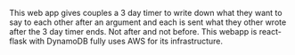 This web app gives couples a 3 day timer to write down what they want to say to each other after an argument and each is sent what they other wrote after the 3 day timer ends. Not after and not before. This webapp is react-flask with DynamoDB fully uses AWS for its infrastructure.
